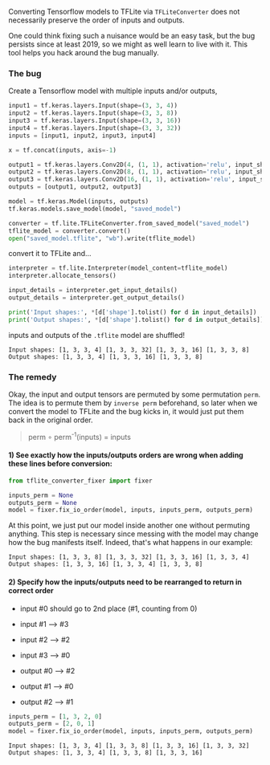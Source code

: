 
Converting Tensorflow models to TFLite via `TFLiteConverter` does not necessarily preserve the order of inputs and outputs.

One could think fixing such a nuisance would be an easy task, but the bug persists since at least 2019, 
so we might as well learn to live with it. This tool helps you hack around the bug manually.


### The bug

Create a Tensorflow model with multiple inputs and/or outputs,

```python
input1 = tf.keras.layers.Input(shape=(3, 3, 4))
input2 = tf.keras.layers.Input(shape=(3, 3, 8))
input3 = tf.keras.layers.Input(shape=(3, 3, 16))
input4 = tf.keras.layers.Input(shape=(3, 3, 32))
inputs = [input1, input2, input3, input4]

x = tf.concat(inputs, axis=-1)

output1 = tf.keras.layers.Conv2D(4, (1, 1), activation='relu', input_shape=(1, 3, 3, 64))(x)
output2 = tf.keras.layers.Conv2D(8, (1, 1), activation='relu', input_shape=(1, 3, 3, 64))(x)
output3 = tf.keras.layers.Conv2D(16, (1, 1), activation='relu', input_shape=(1, 3, 3, 64))(x)
outputs = [output1, output2, output3]

model = tf.keras.Model(inputs, outputs)
tf.keras.models.save_model(model, "saved_model")
```

```python
converter = tf.lite.TFLiteConverter.from_saved_model("saved_model")
tflite_model = converter.convert()
open("saved_model.tflite", "wb").write(tflite_model)
```

convert it to TFLite and...

```python
interpreter = tf.lite.Interpreter(model_content=tflite_model)
interpreter.allocate_tensors()

input_details = interpreter.get_input_details()
output_details = interpreter.get_output_details()

print('Input shapes:', *[d['shape'].tolist() for d in input_details])
print('Output shapes:', *[d['shape'].tolist() for d in output_details])
```

inputs and outputs of the `.tflite` model are shuffled!

```console
Input shapes: [1, 3, 3, 4] [1, 3, 3, 32] [1, 3, 3, 16] [1, 3, 3, 8]
Output shapes: [1, 3, 3, 4] [1, 3, 3, 16] [1, 3, 3, 8]
```

### The remedy

Okay, the input and output tensors are permuted by some permutation `perm`.
The idea is to permute them by `inverse perm` beforehand, 
so later when we convert the model to TFLite and the bug kicks in, it would just put them back in the original order.
> perm ∘ perm<sup>-1</sup>(inputs) = inputs

#### 1) See exactly how the inputs/outputs orders are wrong when adding these lines before conversion: 

```python
from tflite_converter_fixer import fixer

inputs_perm = None
outputs_perm = None
model = fixer.fix_io_order(model, inputs, inputs_perm, outputs_perm)
```
At this point, we just put our model inside another one without permuting anything.
This step is necessary since messing with the model may change how the bug manifests itself.
Indeed, that's what happens in our example:

```console
Input shapes: [1, 3, 3, 8] [1, 3, 3, 32] [1, 3, 3, 16] [1, 3, 3, 4]
Output shapes: [1, 3, 3, 16] [1, 3, 3, 4] [1, 3, 3, 8]
```

#### 2) Specify how the inputs/outputs need to be rearranged to return in correct order
* input #0 should go to 2nd place (#1, counting from 0)
* input #1 --> #3
* input #2 --> #2
* input #3 --> #0


* output #0 --> #2
* output #1 --> #0
* output #2 --> #1

```python
inputs_perm = [1, 3, 2, 0]
outputs_perm = [2, 0, 1]
model = fixer.fix_io_order(model, inputs, inputs_perm, outputs_perm)
```

```console
Input shapes: [1, 3, 3, 4] [1, 3, 3, 8] [1, 3, 3, 16] [1, 3, 3, 32]
Output shapes: [1, 3, 3, 4] [1, 3, 3, 8] [1, 3, 3, 16]
```

